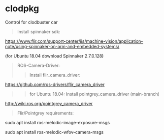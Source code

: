 # clodpkg

Control for clodbuster car


>Install spinnaker sdk:

https://www.flir.com/support-center/iis/machine-vision/application-note/using-spinnaker-on-arm-and-embedded-systems/

(for Ubuntu 18.04 download Spinnaker 2.7.0.128)


>ROS-Camera-Driver:
>>Install flir_camera_driver:

https://github.com/ros-drivers/flir_camera_driver

>>for Ubuntu 18.04: Install pointgrey_camera_driver (main-branch)

http://wiki.ros.org/pointgrey_camera_driver


>Flir/Pointgrey requirements:

sudo apt install ros-melodic-image-exposure-msgs 

sudo apt install ros-melodic-wfov-camera-msgs
